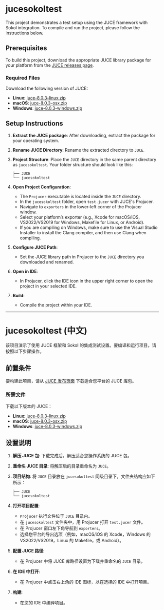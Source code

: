 # jucesokoltest

This project demonstrates a test setup using the JUCE framework with Sokol integration. To compile and run the project, please follow the instructions below.

## Prerequisites

To build this project, download the appropriate JUCE library package for your platform from the [JUCE releases page](https://github.com/juce-framework/JUCE/releases).

### Required Files
Download the following version of JUCE:

- **Linux**: [juce-8.0.3-linux.zip](https://github.com/juce-framework/JUCE/releases/download/8.0.3/juce-8.0.3-linux.zip)
- **macOS**: [juce-8.0.3-osx.zip](https://github.com/juce-framework/JUCE/releases/download/8.0.3/juce-8.0.3-osx.zip)
- **Windows**: [juce-8.0.3-windows.zip](https://github.com/juce-framework/JUCE/releases/download/8.0.3/juce-8.0.3-windows.zip)

## Setup Instructions

1. **Extract the JUCE package**: After downloading, extract the package for your operating system.
  
2. **Rename JUCE Directory**: Rename the extracted directory to `JUCE`.

3. **Project Structure**: Place the `JUCE` directory in the same parent directory as `jucesokoltest`. Your folder structure should look like this:

    ```
    ├── JUCE
    └── jucesokoltest
    ```

4. **Open Project Configuration**:
   - The `Projucer` executable is located inside the `JUCE` directory.
   - In the `jucesokoltest` folder, open `test.jucer` with JUCE's Projucer.
   - Navigate to `exporters` in the lower-left corner of the Projucer window.
   - Select your platform’s exporter (e.g., Xcode for macOS/iOS, VS2022/VS2019 for Windows, Makefile for Linux, or Android).
   - If you are compiling on Windows, make sure to use the Visual Studio Installer to install the Clang compiler, and then use Clang when compiling.
5. **Configure JUCE Path**:
   - Set the JUCE library path in Projucer to the `JUCE` directory you downloaded and renamed.
  
6. **Open in IDE**:
   - In Projucer, click the IDE icon in the upper right corner to open the project in your selected IDE.
   
7. **Build**:
   - Compile the project within your IDE.

---

# jucesokoltest (中文)

该项目演示了使用 JUCE 框架和 Sokol 的集成测试设置。要编译和运行项目，请按照以下步骤操作。

## 前置条件

要构建此项目，请从 [JUCE 发布页面](https://github.com/juce-framework/JUCE/releases) 下载适合您平台的 JUCE 库包。

### 所需文件
下载以下版本的 JUCE：

- **Linux**: [juce-8.0.3-linux.zip](https://github.com/juce-framework/JUCE/releases/download/8.0.3/juce-8.0.3-linux.zip)
- **macOS**: [juce-8.0.3-osx.zip](https://github.com/juce-framework/JUCE/releases/download/8.0.3/juce-8.0.3-osx.zip)
- **Windows**: [juce-8.0.3-windows.zip](https://github.com/juce-framework/JUCE/releases/download/8.0.3/juce-8.0.3-windows.zip)

## 设置说明

1. **解压 JUCE 包**: 下载完成后，解压适合您操作系统的 JUCE 包。

2. **重命名 JUCE 目录**: 将解压后的目录重命名为 `JUCE`。

3. **项目结构**: 将 `JUCE` 目录放在 `jucesokoltest` 同级目录下。文件夹结构应如下所示：

    ```
    ├── JUCE
    └── jucesokoltest
    ```

4. **打开项目配置**:
   - `Projucer` 执行文件位于 `JUCE` 目录内。
   - 在 `jucesokoltest` 文件夹中，用 Projucer 打开 `test.jucer` 文件。
   - 在 Projucer 窗口左下角导航到 `exporters`。
   - 选择您平台的导出选项（例如，macOS/iOS 的 Xcode，Windows 的 VS2022/VS2019，Linux 的 Makefile，或 Android）。

5. **配置 JUCE 路径**:
   - 在 Projucer 中将 JUCE 库路径设置为下载并重命名的 `JUCE` 目录。

6. **在 IDE 中打开**:
   - 在 Projucer 中点击右上角的 IDE 图标，以在选择的 IDE 中打开项目。

7. **构建**:
   - 在您的 IDE 中编译项目。
